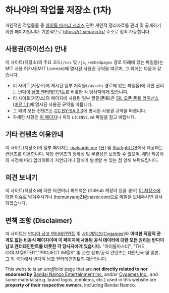# 하나야의 작업물 저장소 (1차)
개인적인 작업물들 중 [아이돌 마스터 시리즈](http://ko.878production.wikidok.net/wp-d/5e12b606db0c16cc1bfd83de/View) 관련 개인적 정리자료를 관리 및 공개하기 위한 페이지입니다. 기본적으로 https://r1.senarin.kr/ 주소로 접속 가능합니다.

## 사용권(라이선스) 안내
이 사이트(저장소)의 주요 코드(```/css``` 및 ```/js```, ```/embedpages``` 경로 아래에 있는 파일들)는 MIT 사용 허가서(MIT License)에 명시된 사용권 규약을 따르며, 그 외에는 다음과 같습니다.

- 이 사이트(저장소)에 게시된 일부 저작물(```/assets``` 경로에 있는 파일들)에 대한 권리는 [반다이 남코 엔터테인먼트](http://www.bandainamcoent.co.kr/)를 비롯한 각 당사자에게 있습니다.
- 이 사이트(저장소)의 페이지에 사용된 일부 글꼴(폰트)은 [SIL 오픈 폰트 라이선스 (버전 1.1)](https://opensource.org/licenses/OFL-1.1)에 명시된 사용권 규약을 따릅니다.
- 그 외의 모든 컨텐츠는 [CC BY-SA 3.0](https://creativecommons.org/licenses/by-sa/3.0/legalcode)에 명시된 사용권 규약을 따릅니다.
- 자세한 사항은 [이 페이지](https://r1.senarin.kr/license_disclaimer.htm)나 위의 ```LICENSE.md``` 파일을 참고 바랍니다.

## 기타 컨텐츠 이용안내
이 사이트(저장소)의 일부 페이지는 [matsurihi.me](https://www.matsurihi.me/) (日) 및 [Starlight DB](https://starlight.kirara.ca/)에서 제공하는 컨텐츠를 이용합니다. 해당 컨텐츠의 정확성 및 무결성은 보장할 수 없으며, 해당 제공처의 사정에 따라 업데이트가 지연되거나 장애가 발생할 수 있는 점 양해 부탁드립니다.

## 의견 보내기
이 사이트(저장소)에 대한 의견이나 피드백은 (GitHub 계정이 있을 경우) [이 저장소에 대한 이슈](https://github.com/Senarin/imasdatas/issues)로 남겨주시거나 <themunyang21@naver.com>으로 메일을 보내주시면 감사하겠습니다.

## 면책 조항 (Disclaimer)
이 사이트는 [반다이 남코 엔터테인먼트](http://www.bandainamcoent.co.kr/) 및 [사이게임즈(Cygames)](https://www.cygames.co.kr/)와 **어떠한 직접적 관계도 없는 비공식 페이지이며 이 페이지에 사용된 공식 데이터에 대한 모든 권리는 반다이 남코 엔터테인먼트를 비롯한 각 당사자에게 있습니다.** "아이돌마스터", "THE iDOLM@STER","PROJECT iM@S" 및 관련 상표/공식 컨텐츠는 대한민국 및 일본, 그 외 국가에서 반다이 남코 엔터테인먼트의 재산입니다.  

This website is an _unofficial_ page that are **not directly related to nor endorsed by** [Bandai Namco Entertainment Inc.](https://bandainamcoent.co.jp/english/) and/or [Cygames Inc.](https://www.cygames.co.jp/en/), and some materials(e.g. brand logos, emblems, etc.) used in this website are **property of their respective owners**, including Bandai Namco.